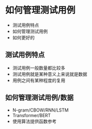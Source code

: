 # 如何管理测试用例

- 测试用例特点
- 如何管理测试用例
- 如何更好的

## 测试用例特点

- 测试用例一般数量都比较多
- 测试用例就是某种意义上来说就是数据
- 用例之间有某种程度的复用
  
## 如何管理测试用例/数据

- N-gram/CBOW/RNN/LSTM
- Transformer/BERT
- 使用算法提供函数参考